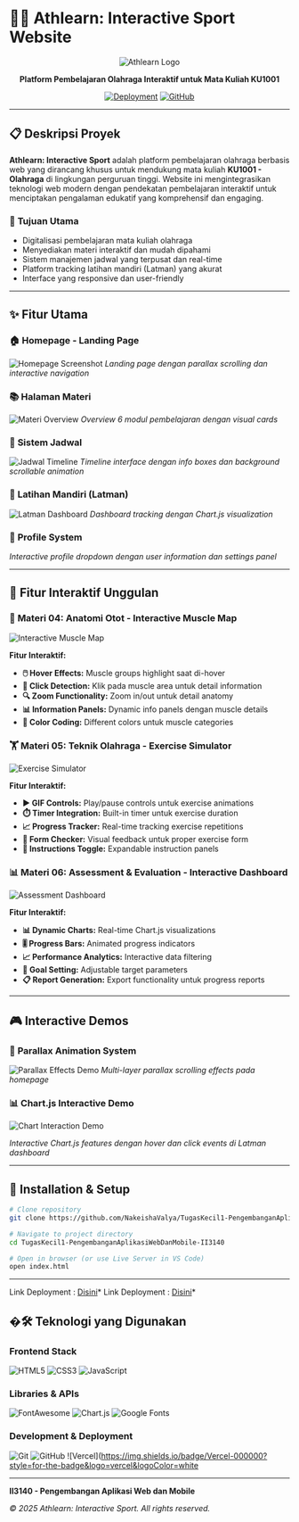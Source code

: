 # 🏃‍♂️ Athlearn: Interactive Sport Website

<div align="center">

![Athlearn Logo](assets/images/logo.png)

**Platform Pembelajaran Olahraga Interaktif untuk Mata Kuliah KU1001**

[![Deployment](https://img.shields.io/badge/Deployed%20on-Vercel-000000?style=for-the-badge&logo=vercel)](https://tugas-kecil1-pengembangan-aplikasi.vercel.app/)
[![GitHub](https://img.shields.io/badge/GitHub-Repository-181717?style=for-the-badge&logo=github)](https://github.com/NakeishaValya/TugasKecil1-PengembanganAplikasiWebDanMobile-II3140)

</div>

---

## 📋 **Deskripsi Proyek**

**Athlearn: Interactive Sport** adalah platform pembelajaran olahraga berbasis web yang dirancang khusus untuk mendukung mata kuliah **KU1001 - Olahraga** di lingkungan perguruan tinggi. Website ini mengintegrasikan teknologi web modern dengan pendekatan pembelajaran interaktif untuk menciptakan pengalaman edukatif yang komprehensif dan engaging.

### 🎯 **Tujuan Utama**
- Digitalisasi pembelajaran mata kuliah olahraga
- Menyediakan materi interaktif dan mudah dipahami
- Sistem manajemen jadwal yang terpusat dan real-time
- Platform tracking latihan mandiri (Latman) yang akurat
- Interface yang responsive dan user-friendly

---

## ✨ **Fitur Utama**

### 🏠 **Homepage - Landing Page**
![Homepage Screenshot](docs/screenshots/homepage.png)
*Landing page dengan parallax scrolling dan interactive navigation*

### 📚 **Halaman Materi**
![Materi Overview](docs/screenshots/materi-overview.png)
*Overview 6 modul pembelajaran dengan visual cards*

### 📅 **Sistem Jadwal**
![Jadwal Timeline](docs/screenshots/jadwal-timeline.gif)
*Timeline interface dengan info boxes dan background scrollable animation*

### 🏃 **Latihan Mandiri (Latman)**
![Latman Dashboard](docs/screenshots/latman-dashboard.png)
*Dashboard tracking dengan Chart.js visualization*

### 👤 **Profile System**
*Interactive profile dropdown dengan user information dan settings panel*

---

## 🎯 **Fitur Interaktif Unggulan**

### 📖 **Materi 04: Anatomi Otot - Interactive Muscle Map**
![Interactive Muscle Map](docs/screenshots/materi04-muscle-map.png)

**Fitur Interaktif:**
- **🖱️ Hover Effects:** Muscle groups highlight saat di-hover
- **📍 Click Detection:** Klik pada muscle area untuk detail information
- **🔍 Zoom Functionality:** Zoom in/out untuk detail anatomy
- **📊 Information Panels:** Dynamic info panels dengan muscle details
- **🎨 Color Coding:** Different colors untuk muscle categories

### 🏋️ **Materi 05: Teknik Olahraga - Exercise Simulator**
![Exercise Simulator](docs/screenshots/materi05-simulator.png)

**Fitur Interaktif:**
- **▶️ GIF Controls:** Play/pause controls untuk exercise animations
- **⏱️ Timer Integration:** Built-in timer untuk exercise duration
- **📈 Progress Tracker:** Real-time tracking exercise repetitions
- **🎯 Form Checker:** Visual feedback untuk proper exercise form
- **📝 Instructions Toggle:** Expandable instruction panels

### 📊 **Materi 06: Assessment & Evaluation - Interactive Dashboard**
![Assessment Dashboard](docs/screenshots/materi06-dashboard.png)

**Fitur Interaktif:**
- **📊 Dynamic Charts:** Real-time Chart.js visualizations
- **🎚️ Progress Bars:** Animated progress indicators
- **📈 Performance Analytics:** Interactive data filtering
- **🎯 Goal Setting:** Adjustable target parameters
- **📋 Report Generation:** Export functionality untuk progress reports

---


## 🎮 **Interactive Demos**

### 🎨 **Parallax Animation System**
![Parallax Effects Demo](docs/screenshots/parallax.effects.gif.gif)
*Multi-layer parallax scrolling effects pada homepage*

### 📊 **Chart.js Interactive Demo**
![Chart Interaction Demo](docs/screenshots/chart-interactions.gif)

*Interactive Chart.js features dengan hover dan click events di Latman dashboard*


---

## 🚀 **Installation & Setup**

```bash
# Clone repository
git clone https://github.com/NakeishaValya/TugasKecil1-PengembanganAplikasiWebDanMobile-II3140.git

# Navigate to project directory
cd TugasKecil1-PengembanganAplikasiWebDanMobile-II3140

# Open in browser (or use Live Server in VS Code)
open index.html
```
---

Link Deployment : [Disini](https://tugas-kecil1-pengembangan-aplikasi.vercel.app/)*
Link Deployment : [Disini](https://tugas-kecil1-pengembangan-aplikasi.vercel.app/)*

## �🛠️ **Teknologi yang Digunakan**
### **Frontend Stack**
![HTML5](https://img.shields.io/badge/HTML5-E34F26?style=for-the-badge&logo=html5&logoColor=white)
![CSS3](https://img.shields.io/badge/CSS3-1572B6?style=for-the-badge&logo=css3&logoColor=white)
![JavaScript](https://img.shields.io/badge/JavaScript-F7DF1E?style=for-the-badge&logo=javascript&logoColor=black)

### **Libraries & APIs**
![FontAwesome](https://img.shields.io/badge/Font%20Awesome-339AF0?style=for-the-badge&logo=fontawesome&logoColor=white)
![Chart.js](https://img.shields.io/badge/Chart.js-FF6384?style=for-the-badge&logo=chartdotjs&logoColor=white)
![Google Fonts](https://img.shields.io/badge/Google%20Fonts-4285F4?style=for-the-badge&logo=googlefonts&logoColor=white)

### **Development & Deployment**
![Git](https://img.shields.io/badge/Git-F05032?style=for-the-badge&logo=git&logoColor=white)
![GitHub](https://img.shields.io/badge/GitHub-181717?style=for-the-badge&logo=github&logoColor=white)
![Vercel](https://img.shields.io/badge/Vercel-000000?style=for-the-badge&logo=vercel&logoColor=white

---

**II3140 - Pengembangan Aplikasi Web dan Mobile**

*© 2025 Athlearn: Interactive Sport. All rights reserved.*
